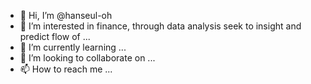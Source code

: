 - 👋 Hi, I’m @hanseul-oh
- 👀 I’m interested in finance, through data analysis seek to insight and predict flow of ...
- 🌱 I’m currently learning ...
- 💞️ I’m looking to collaborate on ...
- 📫 How to reach me ...

<!---
hanseul-oh/hanseul-oh is a ✨ special ✨ repository because its `README.md` (this file) appears on your GitHub profile.
You can click the Preview link to take a look at your changes.
--->

